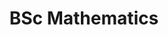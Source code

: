 ---
title: BSc Mathematics
place: University of Bonn
start: 2015-10-01
end: 2019-03-31
type: education
empty: true
---